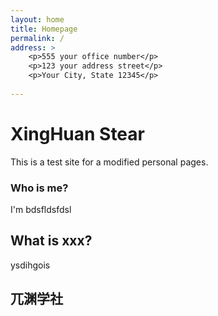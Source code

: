 ```yaml
---
layout: home
title: Homepage
permalink: /
address: >
	<p>555 your office number</p>
	<p>123 your address street</p>
	<p>Your City, State 12345</p>
	
---
```


# XingHuan Stear

This is a test site for a modified personal pages.

### Who is me?

I'm bdsfldsfdsl

## What is xxx?

ysdihgois

## 兀渊学社